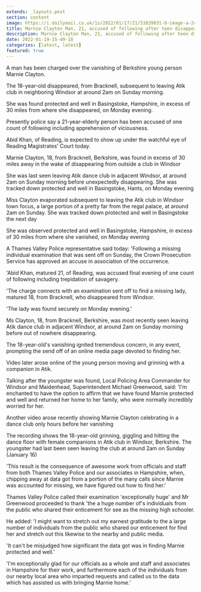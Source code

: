 ```yaml
---
extends: _layouts.post
section: content
image: https://i.dailymail.co.uk/1s/2022/01/17/21/53039831-0-image-a-24_1642454581916.jpg 
title: Marnie Clayton Man, 21, accused of following after teen disappeared from Windsor dance club 
description: Marnie Clayton Man, 21, accused of following after teen disappeared from Windsor dance club 
date: 2022-01-19-15-49-18 
categories: [latest, latest] 
featured: true 
--- 
```

A man has been charged over the vanishing of Berkshire young person Marnie Clayton.

The 18-year-old disappeared, from Bracknell, subsequent to leaving Atik club in neighboring Windsor at around 2am on Sunday morning.

She was found protected and well in Basingstoke, Hampshire, in excess of 30 miles from where she disappeared, on Monday evening.

Presently police say a 21-year-elderly person has been accused of one count of following including apprehension of viciousness.

Abid Khan, of Reading, is expected to show up under the watchful eye of Reading Magistrates' Court today.

Marnie Clayton, 18, from Bracknell, Berkshire, was found in excess of 30 miles away in the wake of disappearing from outside a club in Windsor

She was last seen leaving Atik dance club in adjacent Windsor, at around 2am on Sunday morning before unexpectedly disappearing. She was tracked down protected and well in Basingstoke, Hants, on Monday evening

Miss Clayton evaporated subsequent to leaving the Atik club in Windsor town focus, a large portion of a pretty far from the regal palace, at around 2am on Sunday. She was tracked down protected and well in Basingstoke the next day

She was observed protected and well in Basingstoke, Hampshire, in excess of 30 miles from where she vanished, on Monday evening

A Thames Valley Police representative said today: 'Following a missing individual examination that was sent off on Sunday, the Crown Prosecution Service has approved an accuse in association of the occurrence.

'Abid Khan, matured 21, of Reading, was accused final evening of one count of following including trepidation of savagery.

'The charge connects with an examination sent off to find a missing lady, matured 18, from Bracknell, who disappeared from Windsor.

'The lady was found securely on Monday evening.'

Ms Clayton, 18, from Bracknell, Berkshire, was most recently seen leaving Atik dance club in adjacent Windsor, at around 2am on Sunday morning before out of nowhere disappearing.

The 18-year-old's vanishing ignited tremendous concern, in any event, prompting the send off of an online media page devoted to finding her.

Video later arose online of the young person moving and grinning with a companion in Atik.

Talking after the youngster was found, Local Policing Area Commander for Windsor and Maidenhead, Superintendent Michael Greenwood, said: 'I'm enchanted to have the option to affirm that we have found Marnie protected and well and returned her home to her family, who were normally incredibly worried for her.

Another video arose recently showing Marnie Clayton celebrating in a dance club only hours before her vanishing

The recording shows the 18-year-old grinning, giggling and hitting the dance floor with female companions in Atik club in Windsor, Berkshire. The youngster had last been seen leaving the club at around 2am on Sunday (January 16)

'This result is the consequence of awesome work from officials and staff from both Thames Valley Police and our associates in Hampshire, when, chipping away at data got from a portion of the many calls since Marnie was accounted for missing, we have figured out how to find her.'

Thames Valley Police called their examination 'exceptionally huge' and Mr Greenwood proceeded to thank 'the a huge number of's individuals from the public who shared their enticement for see as the missing high schooler.

He added: 'I might want to stretch out my earnest gratitude to the a large number of individuals from the public who shared our enticement for find her and stretch out this likewise to the nearby and public media.

'It can't be misjudged how significant the data got was in finding Marnie protected and well.'

'I'm exceptionally glad for our officials as a whole and staff and associates in Hampshire for their work, and furthermore each of the individuals from our nearby local area who imparted requests and called us to the data which has assisted us with bringing Marnie home.'